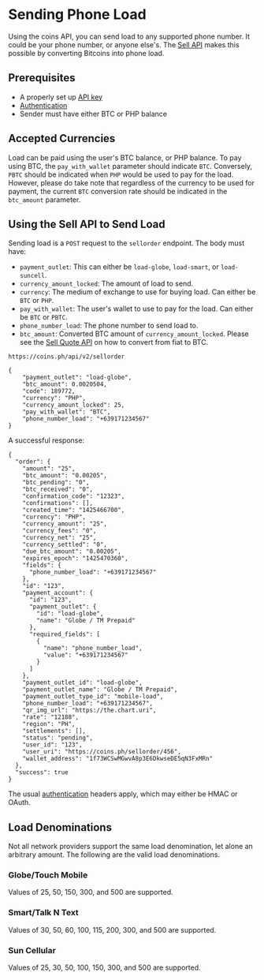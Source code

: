 # Sending Phone Load

Using the coins API, you can send load to any supported phone number.
It could be your phone number, or anyone else's. The [Sell API](sell-api.html)
makes this possible by converting Bitcoins into phone load.

## Prerequisites

* A properly set up [API key](https://coins.ph/user/api)
* [Authentication](auth.html)
* Sender must have either BTC or PHP balance

## Accepted Currencies

Load can be paid using the user's BTC balance, or PHP balance. To pay using
BTC, the `pay_with_wallet` parameter should indicate `BTC`. Conversely, `PBTC`
should be indicated when `PHP` would be used to pay for the load. However,
please do take note that regardless of the currency to be used for payment,
the current `BTC` conversion rate should be indicated in the `btc_amount`
parameter.

## Using the Sell API to Send Load

Sending load is a `POST` request to the `sellorder` endpoint. The body must have:

* `payment_outlet`: This can either be `load-globe`, `load-smart`, or `load-suncell`.
* `currency_amount_locked`: The amount of load to send.
* `currency`: The medium of exchange to use for buying load. Can either be `BTC` or `PHP`.
* `pay_with_wallet`: The user's wallet to use to pay for the load. Can either be `BTC` or `PBTC`.
* `phone_number_load`: The phone number to send load to.
* `btc_amount`: Converted BTC amount of `currency_amount_locked`. Please see the [Sell Quote API](sell-api.html) on how to convert from fiat to BTC.

```
https://coins.ph/api/v2/sellorder

{
    "payment_outlet": "load-globe",
    "btc_amount": 0.0020504,
    "code": 189772,
    "currency": "PHP",
    "currency_amount_locked": 25,
    "pay_with_wallet": "BTC",
    "phone_number_load": "+639171234567"
}
```

A successful response:

```
{
  "order": {
    "amount": "25",
    "btc_amount": "0.00205",
    "btc_pending": "0",
    "btc_received": "0",
    "confirmation_code": "12323",
    "confirmations": [],
    "created_time": "1425466700",
    "currency": "PHP",
    "currency_amount": "25",
    "currency_fees": "0",
    "currency_net": "25",
    "currency_settled": "0",
    "due_btc_amount": "0.00205",
    "expires_epoch": "1425470360",
    "fields": {
      "phone_number_load": "+639171234567"
    },
    "id": "123",
    "payment_account": {
      "id": "123",
      "payment_outlet": {
        "id": "load-globe",
        "name": "Globe / TM Prepaid"
      },
      "required_fields": [
        {
          "name": "phone_number_load",
          "value": "+639171234567"
        }
      ]
    },
    "payment_outlet_id": "load-globe",
    "payment_outlet_name": "Globe / TM Prepaid",
    "payment_outlet_type_id": "mobile-load",
    "phone_number_load": "+639171234567",
    "qr_img_url": "https://the.chart.uri",
    "rate": "12188",
    "region": "PH",
    "settlements": [],
    "status": "pending",
    "user_id": "123",
    "user_uri": "https://coins.ph/sellorder/456",
    "wallet_address": "1f73WCSwMGwvA8p3E6DkwseDE5qN3FxMRn"
  },
  "success": true
}
```

The usual [authentication](auth.html) headers apply, which may either be HMAC or OAuth.

## Load Denominations

Not all network providers support the same load denomination, let alone an arbitrary
amount. The following are the valid load denominations.

### Globe/Touch Mobile

Values of 25, 50, 150, 300, and 500 are supported.

### Smart/Talk N Text

Values of 30, 50, 60, 100, 115, 200, 300, and 500 are supported.

### Sun Cellular

Values of 25, 30, 50, 100, 150, 300, and 500 are supported.
